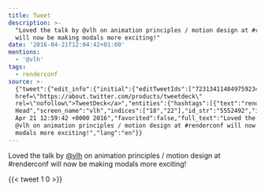 ```yaml
---
title: Tweet
description: >-
  "Loved the talk by @vlh on animation principles / motion design at #renderconf
  will now be making modals more exciting!"
date: '2016-04-21T12:04:42+01:00'
mentions:
  - '@vlh'
tags:
  - renderconf
source: >-
  {"tweet":{"edit_info":{"initial":{"editTweetIds":["723134114849759234"],"editableUntil":"2016-04-21T13:59:42.819Z","editsRemaining":"5","isEditEligible":true}},"retweeted":false,"source":"<a
  href=\"https://about.twitter.com/products/tweetdeck\"
  rel=\"nofollow\">TweetDeck</a>","entities":{"hashtags":[{"text":"renderconf","indices":["66","77"]}],"symbols":[],"user_mentions":[{"name":"Val
  Head","screen_name":"vlh","indices":["18","22"],"id_str":"5552492","id":"5552492"}],"urls":[]},"display_text_range":["0","118"],"favorite_count":"1","id_str":"723134114849759234","truncated":false,"retweet_count":"0","id":"723134114849759234","created_at":"Thu
  Apr 21 12:59:42 +0000 2016","favorited":false,"full_text":"Loved the talk by
  @vlh on animation principles / motion design at #renderconf will now be making
  modals more exciting!","lang":"en"}}
---
```

Loved the talk by [@vlh](https://twitter.com/@vlh) on animation principles / motion design at #renderconf will now be making modals more exciting!
    
{{< tweet 1 0 >}}
    
